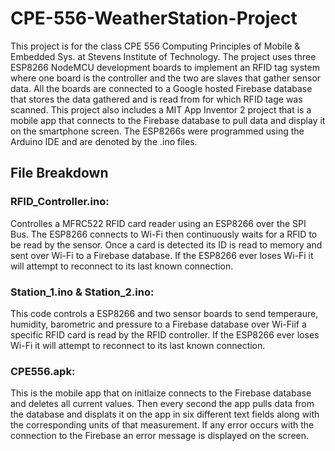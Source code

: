 # CPE-556-WeatherStation-Project

This project is for the class CPE 556 Computing Principles of Mobile & Embedded Sys. at Stevens Institute of Technology. The project uses three ESP8266 NodeMCU development boards to implement an RFID tag system where one board is the controller and the two are slaves that gather sensor data. All the boards are connected to a Google hosted Firebase database that stores the data gathered and is read from for which RFID tage was scanned. This project also includes a MIT App Inventor 2 project that is a mobile app that connects to the Firebase database to pull data and display it on the smartphone screen. The ESP8266s were programmed using the Arduino IDE and are denoted by the .ino files.
 
## File Breakdown
 
### RFID_Controller.ino: 
Controlles a MFRC522 RFID card reader using an ESP8266 over the SPI Bus. The ESP8266 connects to Wi-Fi then continuously waits for a RFID to be read by the sensor. Once a card is detected its ID is read to memory and sent over Wi-Fi to a Firebase database. If the ESP8266 ever loses Wi-Fi it will attempt to reconnect to its last known connection.
 
### Station_1.ino & Station_2.ino:
This code controls a ESP8266 and two sensor boards to send temperaure, humidity, barometric and pressure to a Firebase database over Wi-Fiif a specific RFID card is read by the RFID controller. If the ESP8266 ever loses Wi-Fi it will attempt to reconnect to its last known connection.
 
### CPE556.apk:
This is the mobile app that on initlaize connects to the Firebase database and deletes all current values. Then every second the app pulls data from the database and displats it on the app in six different text fields along with the corresponding units of that measurement. If any error occurs with the connection to the Firebase an error message is displayed on the screen.